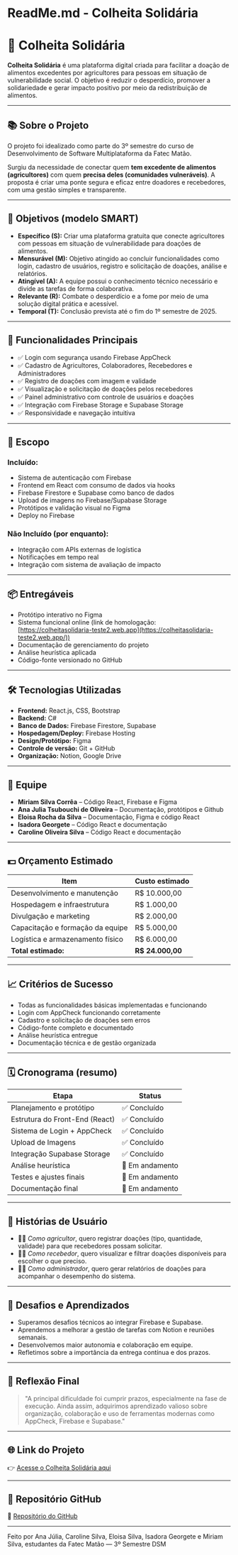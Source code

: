 # ReadMe.md - Colheita Solidária

# 🥕 Colheita Solidária

**Colheita Solidária** é uma plataforma digital criada para facilitar a doação de alimentos excedentes por agricultores para pessoas em situação de vulnerabilidade social. O objetivo é reduzir o desperdício, promover a solidariedade e gerar impacto positivo por meio da redistribuição de alimentos.

---

## 📚 Sobre o Projeto

O projeto foi idealizado como parte do 3º semestre do curso de Desenvolvimento de Software Multiplataforma da Fatec Matão.

Surgiu da necessidade de conectar quem **tem excedente de alimentos (agricultores)** com quem **precisa deles (comunidades vulneráveis)**. A proposta é criar uma ponte segura e eficaz entre doadores e recebedores, com uma gestão simples e transparente.

---

## 🎯 Objetivos (modelo SMART)

- **Específico (S):** Criar uma plataforma gratuita que conecte agricultores com pessoas em situação de vulnerabilidade para doações de alimentos.
- **Mensurável (M):** Objetivo atingido ao concluir funcionalidades como login, cadastro de usuários, registro e solicitação de doações, análise e relatórios.
- **Atingível (A):** A equipe possui o conhecimento técnico necessário e divide as tarefas de forma colaborativa.
- **Relevante (R):** Combate o desperdício e a fome por meio de uma solução digital prática e acessível.
- **Temporal (T):** Conclusão prevista até o fim do 1º semestre de 2025.

---

## 🚀 Funcionalidades Principais

- ✅ Login com segurança usando Firebase AppCheck
- ✅ Cadastro de Agricultores, Colaboradores, Recebedores e Administradores
- ✅ Registro de doações com imagem e validade
- ✅ Visualização e solicitação de doações pelos recebedores
- ✅ Painel administrativo com controle de usuários e doações
- ✅ Integração com Firebase Storage e Supabase Storage
- ✅ Responsividade e navegação intuitiva

---

## 📝 Escopo

### Incluído:

- Sistema de autenticação com Firebase
- Frontend em React com consumo de dados via hooks
- Firebase Firestore e Supabase como banco de dados
- Upload de imagens no Firebase/Supabase Storage
- Protótipos e validação visual no Figma
- Deploy no Firebase

### Não Incluído (por enquanto):

- Integração com APIs externas de logística
- Notificações em tempo real
- Integração com sistema de avaliação de impacto

---

## 📦 Entregáveis

- Protótipo interativo no Figma
- Sistema funcional online (link de homologação: [https://colheitasolidaria-teste2.web.app](https://colheitasolidaria-teste2.web.app/))
- Documentação de gerenciamento do projeto
- Análise heurística aplicada
- Código-fonte versionado no GitHub

---

## 🛠 Tecnologias Utilizadas

- **Frontend:** React.js, CSS, Bootstrap
- **Backend:** C#
- **Banco de Dados:** Firebase Firestore, Supabase
- **Hospedagem/Deploy:** Firebase Hosting
- **Design/Protótipo:** Figma
- **Controle de versão:** Git + GitHub
- **Organização:** Notion, Google Drive

---

## 👥 Equipe

- **Miriam Silva Corrêa** – Código React, Firebase e Figma
- **Ana Julia Tsubouchi de Oliveira** – Documentação, protótipos e Github
- **Eloisa Rocha da Silva** – Documentação, Figma e código React
- **Isadora Georgete** – Código React e documentação
- **Caroline Oliveira Silva** – Código React e documentação

---

## 💵 Orçamento Estimado

| Item | Custo estimado |
| --- | --- |
| Desenvolvimento e manutenção | R$ 10.000,00 |
| Hospedagem e infraestrutura | R$ 1.000,00 |
| Divulgação e marketing | R$ 2.000,00 |
| Capacitação e formação da equipe | R$ 5.000,00 |
| Logística e armazenamento físico | R$ 6.000,00 |
| **Total estimado:** | **R$ 24.000,00** |

---

## 📈 Critérios de Sucesso

- Todas as funcionalidades básicas implementadas e funcionando
- Login com AppCheck funcionando corretamente
- Cadastro e solicitação de doações sem erros
- Código-fonte completo e documentado
- Análise heurística entregue
- Documentação técnica e de gestão organizada

---

## 🗓 Cronograma (resumo)

| Etapa | Status |
| --- | --- |
| Planejamento e protótipo | ✅ Concluído |
| Estrutura do Front-End (React) | ✅ Concluído |
| Sistema de Login + AppCheck | ✅ Concluído |
| Upload de Imagens | ✅ Concluído |
| Integração Supabase Storage | ✅ Concluído |
| Análise heurística | 🔄 Em andamento |
| Testes e ajustes finais | 🔄 Em andamento |
| Documentação final | 🔄 Em andamento |

---

## 🧪 Histórias de Usuário

- 👨‍🌾 *Como agricultor*, quero registrar doações (tipo, quantidade, validade) para que recebedores possam solicitar.
- 🧍‍♀️ *Como recebedor*, quero visualizar e filtrar doações disponíveis para escolher o que preciso.
- 🧑‍💼 *Como administrador*, quero gerar relatórios de doações para acompanhar o desempenho do sistema.

---

## 🧠 Desafios e Aprendizados

- Superamos desafios técnicos ao integrar Firebase e Supabase.
- Aprendemos a melhorar a gestão de tarefas com Notion e reuniões semanais.
- Desenvolvemos maior autonomia e colaboração em equipe.
- Refletimos sobre a importância da entrega contínua e dos prazos.

---

## 🧐 Reflexão Final

> "A principal dificuldade foi cumprir prazos, especialmente na fase de execução. Ainda assim, adquirimos aprendizado valioso sobre organização, colaboração e uso de ferramentas modernas como AppCheck, Firebase e Supabase."
> 

---

## 🌐 Link do Projeto

👉 [Acesse o Colheita Solidária aqui](https://colheitasolidaria-teste2.web.app/)

---

## 📂 Repositório GitHub

🔗  [Repositório do GitHub](https://github.com/miriam-silva/ColheitaSolidaria)

---

Feito por Ana Júlia, Caroline Silva, Eloisa Silva, Isadora Georgete e Miriam Silva, estudantes da Fatec Matão — 3º Semestre DSM
